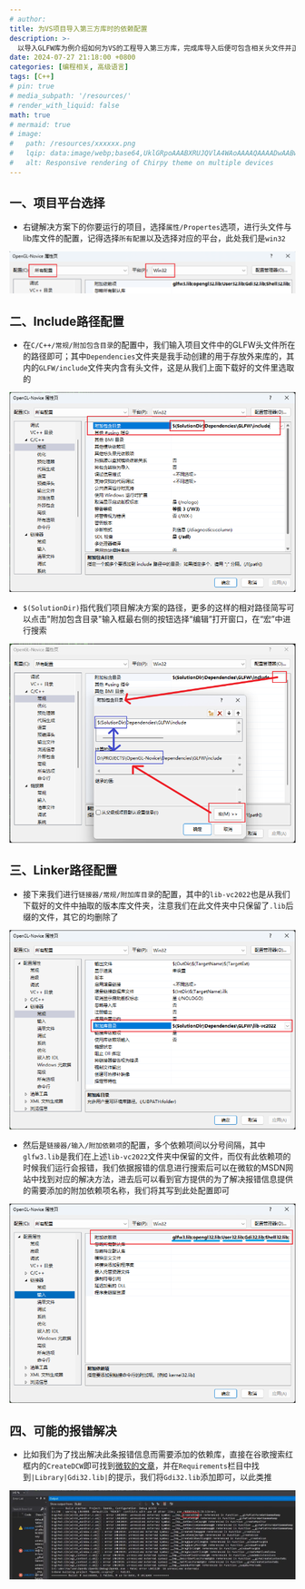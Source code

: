 ```yaml
---
# author:
title: 为VS项目导入第三方库时的依赖配置
description: >-
  以导入GLFW库为例介绍如何为VS的工程导入第三方库，完成库导入后便可包含相关头文件并正常使用其功能了，本文中使用的是VS2022
date: 2024-07-27 21:18:00 +0800
categories: [编程相关, 高级语言]
tags: [C++]
# pin: true
# media_subpath: '/resources/'
# render_with_liquid: false
math: true
# mermaid: true
# image:
#   path: /resources/xxxxxx.png
#   lqip: data:image/webp;base64,UklGRpoAAABXRUJQVlA4WAoAAAAQAAAADwAABwAAQUxQSDIAAAARL0AmbZurmr57yyIiqE8oiG0bejIYEQTgqiDA9vqnsUSI6H+oAERp2HZ65qP/VIAWAFZQOCBCAAAA8AEAnQEqEAAIAAVAfCWkAALp8sF8rgRgAP7o9FDvMCkMde9PK7euH5M1m6VWoDXf2FkP3BqV0ZYbO6NA/VFIAAAA
#   alt: Responsive rendering of Chirpy theme on multiple devices
---
```


## 一、项目平台选择
- 右键解决方案下的你要运行的项目，选择`属性/Propertes`选项，进行头文件与lib库文件的配置，记得选择`所有配置`以及选择对应的平台，此处我们是`win32`

![GLFWConfiguration.png](/resources/2024-07-27-为VS项目导入第三方库时的依赖配置/GLFWConfiguration.png)

## 二、Include路径配置
- 在`C/C++/常规/附加包含目录`的配置中，我们输入项目文件中的GLFW头文件所在的路径即可；其中`Dependencies`文件夹是我手动创建的用于存放外来库的，其内的`GLFW/include`文件夹内含有头文件，这是从我们上面下载好的文件里选取的

![GLFWConfigC++General.png](/resources/2024-07-27-为VS项目导入第三方库时的依赖配置/GLFWConfigC++General.png)

- `$(SolutionDir)`指代我们项目解决方案的路径，更多的这样的相对路径简写可以点击"附加包含目录"输入框最右侧的按钮选择“编辑”打开窗口，在“宏”中进行搜索

![VSQuickDir.png](/resources/2024-07-27-为VS项目导入第三方库时的依赖配置/VSQuickDir.png)

## 三、Linker路径配置
- 接下来我们进行`链接器/常规/附加库目录`的配置，其中的`lib-vc2022`也是从我们下载好的文件中抽取的版本库文件夹，注意我们在此文件夹中只保留了`.lib`后缀的文件，其它的均删除了

![GLFWLinkerGeneral.png](/resources/2024-07-27-为VS项目导入第三方库时的依赖配置/GLFWLinkerGeneral.png)

- 然后是`链接器/输入/附加依赖项`的配置，多个依赖项间以分号间隔，其中`glfw3.lib`是我们在上述`lib-vc2022`文件夹中保留的文件，而仅有此依赖项的时候我们运行会报错，我们依据报错的信息进行搜索后可以在微软的MSDN网站中找到对应的解决方法，进去后可以看到官方提供的为了解决报错信息提供的需要添加的附加依赖项名称，我们将其写到此处配置即可

![LinkerConfigInputDependencies.png](/resources/2024-07-27-为VS项目导入第三方库时的依赖配置/LinkerConfigInputDependencies.png)

## 四、可能的报错解决
- 比如我们为了找出解决此条报错信息而需要添加的依赖库，直接在谷歌搜索红框内的`CreateDCW`即可找到[微软的文章](https://learn.microsoft.com/en-us/windows/win32/api/wingdi/nf-wingdi-createdcw)，并在`Requirements`栏目中找到`|Library|Gdi32.lib|`的提示，我们将`Gdi32.lib`添加即可，以此类推

![ExampleDebugDependencyLib.png](/resources/2024-07-27-为VS项目导入第三方库时的依赖配置/ExampleDebugDependencyLib.png)
